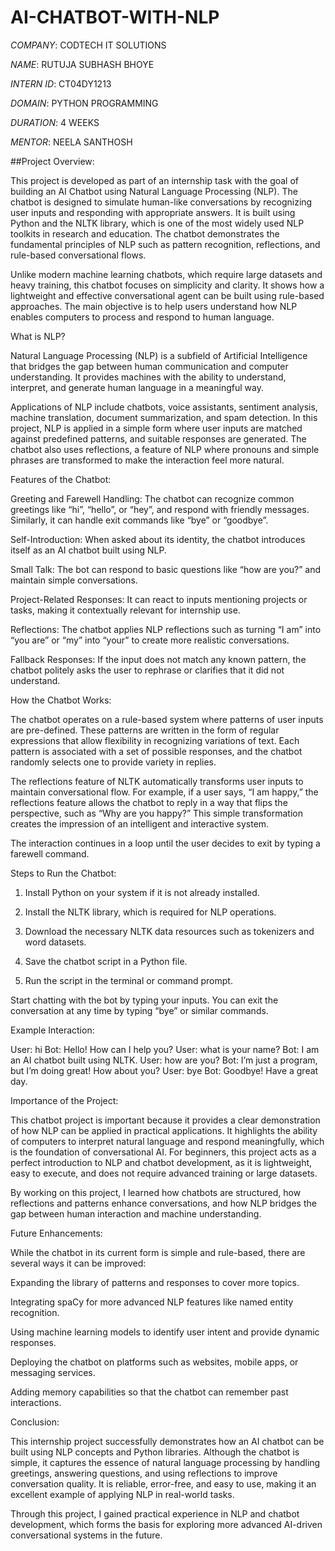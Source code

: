 # AI-CHATBOT-WITH-NLP

*COMPANY*: CODTECH IT SOLUTIONS

*NAME*: RUTUJA SUBHASH BHOYE

*INTERN ID*: CT04DY1213

*DOMAIN*: PYTHON PROGRAMMING

*DURATION*: 4 WEEKS

*MENTOR*: NEELA SANTHOSH

##Project Overview:

This project is developed as part of an internship task with the goal of building an AI Chatbot using Natural Language Processing (NLP). The chatbot is designed to simulate human-like conversations by recognizing user inputs and responding with appropriate answers. It is built using Python and the NLTK library, which is one of the most widely used NLP toolkits in research and education. The chatbot demonstrates the fundamental principles of NLP such as pattern recognition, reflections, and rule-based conversational flows.

Unlike modern machine learning chatbots, which require large datasets and heavy training, this chatbot focuses on simplicity and clarity. It shows how a lightweight and effective conversational agent can be built using rule-based approaches. The main objective is to help users understand how NLP enables computers to process and respond to human language.

What is NLP?

Natural Language Processing (NLP) is a subfield of Artificial Intelligence that bridges the gap between human communication and computer understanding. It provides machines with the ability to understand, interpret, and generate human language in a meaningful way.

Applications of NLP include chatbots, voice assistants, sentiment analysis, machine translation, document summarization, and spam detection. In this project, NLP is applied in a simple form where user inputs are matched against predefined patterns, and suitable responses are generated. The chatbot also uses reflections, a feature of NLP where pronouns and simple phrases are transformed to make the interaction feel more natural.

Features of the Chatbot:

Greeting and Farewell Handling: The chatbot can recognize common greetings like “hi”, “hello”, or “hey”, and respond with friendly messages. Similarly, it can handle exit commands like “bye” or “goodbye”.

Self-Introduction: When asked about its identity, the chatbot introduces itself as an AI chatbot built using NLP.

Small Talk: The bot can respond to basic questions like “how are you?” and maintain simple conversations.

Project-Related Responses: It can react to inputs mentioning projects or tasks, making it contextually relevant for internship use.

Reflections: The chatbot applies NLP reflections such as turning “I am” into “you are” or “my” into “your” to create more realistic conversations.

Fallback Responses: If the input does not match any known pattern, the chatbot politely asks the user to rephrase or clarifies that it did not understand.

How the Chatbot Works:

The chatbot operates on a rule-based system where patterns of user inputs are pre-defined. These patterns are written in the form of regular expressions that allow flexibility in recognizing variations of text. Each pattern is associated with a set of possible responses, and the chatbot randomly selects one to provide variety in replies.

The reflections feature of NLTK automatically transforms user inputs to maintain conversational flow. For example, if a user says, “I am happy,” the reflections feature allows the chatbot to reply in a way that flips the perspective, such as “Why are you happy?” This simple transformation creates the impression of an intelligent and interactive system.

The interaction continues in a loop until the user decides to exit by typing a farewell command.

Steps to Run the Chatbot:

1. Install Python on your system if it is not already installed.

2. Install the NLTK library, which is required for NLP operations.

3. Download the necessary NLTK data resources such as tokenizers and word datasets.

4. Save the chatbot script in a Python file.

5. Run the script in the terminal or command prompt.

Start chatting with the bot by typing your inputs. You can exit the conversation at any time by typing “bye” or similar commands.

Example Interaction:

User: hi
Bot: Hello! How can I help you?
User: what is your name?
Bot: I am an AI chatbot built using NLTK.
User: how are you?
Bot: I’m just a program, but I’m doing great! How about you?
User: bye
Bot: Goodbye! Have a great day.

Importance of the Project:

This chatbot project is important because it provides a clear demonstration of how NLP can be applied in practical applications. It highlights the ability of computers to interpret natural language and respond meaningfully, which is the foundation of conversational AI. For beginners, this project acts as a perfect introduction to NLP and chatbot development, as it is lightweight, easy to execute, and does not require advanced training or large datasets.

By working on this project, I learned how chatbots are structured, how reflections and patterns enhance conversations, and how NLP bridges the gap between human interaction and machine understanding.

Future Enhancements:

While the chatbot in its current form is simple and rule-based, there are several ways it can be improved:

Expanding the library of patterns and responses to cover more topics.

Integrating spaCy for more advanced NLP features like named entity recognition.

Using machine learning models to identify user intent and provide dynamic responses.

Deploying the chatbot on platforms such as websites, mobile apps, or messaging services.

Adding memory capabilities so that the chatbot can remember past interactions.

Conclusion:

This internship project successfully demonstrates how an AI chatbot can be built using NLP concepts and Python libraries. Although the chatbot is simple, it captures the essence of natural language processing by handling greetings, answering questions, and using reflections to improve conversation quality. It is reliable, error-free, and easy to use, making it an excellent example of applying NLP in real-world tasks.

Through this project, I gained practical experience in NLP and chatbot development, which forms the basis for exploring more advanced AI-driven conversational systems in the future.
